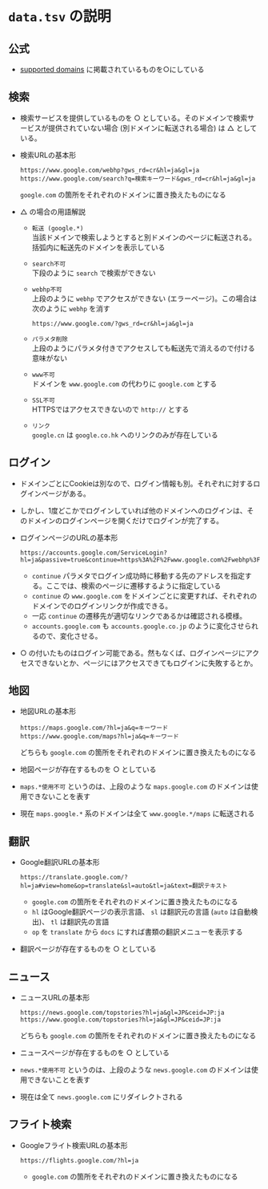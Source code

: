 # `data.tsv` の説明

## 公式
- [supported domains](https://www.google.com/supported_domains) に掲載されているものを○にしている

## 検索
- 検索サービスを提供しているものを ○ としている。そのドメインで検索サービスが提供されていない場合 (別ドメインに転送される場合) は △ としている。

- 検索URLの基本形
	```
	https://www.google.com/webhp?gws_rd=cr&hl=ja&gl=ja
	https://www.google.com/search?q=検索キーワード&gws_rd=cr&hl=ja&gl=ja
	```
	`google.com` の箇所をそれぞれのドメインに置き換えたものになる

- △ の場合の用語解説

	* `転送 (google.*)`  
	当該ドメインで検索しようとすると別ドメインのページに転送される。括弧内に転送先のドメインを表示している

	* `search不可`  
	下段のように `search` で検索ができない

	* `webhp不可`  
	上段のように `webhp` でアクセスができない (エラーページ)。この場合は次のように `webhp` を消す
		```
		https://www.google.com/?gws_rd=cr&hl=ja&gl=ja
		```

	* `パラメタ削除`  
	上段のようにパラメタ付きでアクセスしても転送先で消えるので付ける意味がない

	* `www不可`  
	ドメインを `www.google.com` の代わりに `google.com` とする

	* `SSL不可`  
	HTTPSではアクセスできないので `http://` とする

	* `リンク`  
	`google.cn` は `google.co.hk` へのリンクのみが存在している

## ログイン

* ドメインごとにCookieは別なので、ログイン情報も別。それぞれに対するログインページがある。

* しかし、1度どこかでログインしていれば他のドメインへのログインは、そのドメインのログインページを開くだけでログインが完了する。

* ログインページのURLの基本形
	```
	https://accounts.google.com/ServiceLogin?hl=ja&passive=true&continue=https%3A%2F%2Fwww.google.com%2Fwebhp%3Fgws_rd%3Dcr%26hl%3Dja%26gl%3Dja
	```
	- `continue` パラメタでログイン成功時に移動する先のアドレスを指定する。ここでは、検索のページに遷移するように指定している
	- `continue` の `www.google.com` をドメインごとに変更すれば、それぞれのドメインでのログインリンクが作成できる。
	- 一応 `continue` の遷移先が適切なリンクであるかは確認される模様。
	- `accounts.google.com` も `accounts.google.co.jp` のように変化させられるので、変化させる。

* ○ の付いたものはログイン可能である。然もなくば、ログインページにアクセスできないとか、ページにはアクセスできてもログインに失敗するとか。

## 地図

* 地図URLの基本形
	```
	https://maps.google.com/?hl=ja&q=キーワード
	https://www.google.com/maps?hl=ja&q=キーワード
	```
	どちらも `google.com` の箇所をそれぞれのドメインに置き換えたものになる

* 地図ページが存在するものを ○ としている

* `maps.*使用不可` というのは、上段のような `maps.google.com` のドメインは使用できないことを表す

* 現在 `maps.google.*` 系のドメインは全て `www.google.*/maps` に転送される

## 翻訳

* Google翻訳URLの基本形
	```
	https://translate.google.com/?hl=ja#view=home&op=translate&sl=auto&tl=ja&text=翻訳テキスト
	```
	- `google.com` の箇所をそれぞれのドメインに置き換えたものになる
	- `hl` はGoogle翻訳ページの表示言語、 `sl` は翻訳元の言語 (`auto` は自動検出)、 `tl` は翻訳先の言語
	- `op` を `translate` から `docs` にすれば書類の翻訳メニューを表示する

* 翻訳ページが存在するものを ○ としている

## ニュース

* ニュースURLの基本形
	```
	https://news.google.com/topstories?hl=ja&gl=JP&ceid=JP:ja
	https://www.google.com/topstories?hl=ja&gl=JP&ceid=JP:ja
	```
	どちらも `google.com` の箇所をそれぞれのドメインに置き換えたものになる

* ニュースページが存在するものを ○ としている

* `news.*使用不可` というのは、上段のような `news.google.com` のドメインは使用できないことを表す

* 現在は全て `news.google.com` にリダイレクトされる

## フライト検索

* Googleフライト検索URLの基本形
	```
	https://flights.google.com/?hl=ja
	```
	- `google.com` の箇所をそれぞれのドメインに置き換えたものになる